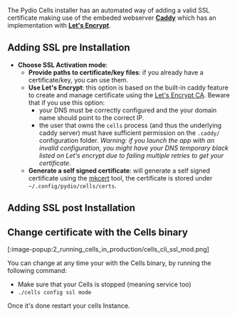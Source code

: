 The Pydio Cells installer has an automated way of adding a valid SSL certificate making use of the embeded webserver [**Caddy**](https://caddyserver.com) which has an implementation with [**Let's Encrypt**](https://letsencrypt.org/).

## Adding SSL pre Installation

- **Choose SSL Activation mode**:
  - **Provide paths to certificate/key files**: if you already have a certificate/key, you can use them.
  - **Use Let's Encrypt**: this option is based on the built-in caddy feature to create and manage certificate using the [Let's Encrypt CA](https://letsencrypt.org/). Beware that if you use this option:
    - your DNS must be correctly configured and the your domain name should point to the correct IP.
    - the user that owns the `cells` process (and thus the underlying caddy server) must have sufficient permission on the `.caddy/` configuration folder.
    _Warning: if you launch the app with an invalid configuration, you might have your DNS temporary black listed on Let's encrypt due to failing multiple retries to get your certificate_.  
  - **Generate a self signed certificate**: will generate a self signed certificate using the [mkcert](https://github.com/FiloSottile/mkcert) tool, the certificate is stored under `~/.config/pydio/cells/certs`.

## Adding SSL post Installation

## Change certificate with the  Cells binary

[:image-popup:2_running_cells_in_production/cells_cli_ssl_mod.png]

You can change at any time your with the Cells binary, by running the following command:

- Make sure that your Cells is stopped (meaning service too)
- `./cells config ssl mode`

Once it's done restart your cells Instance.
  